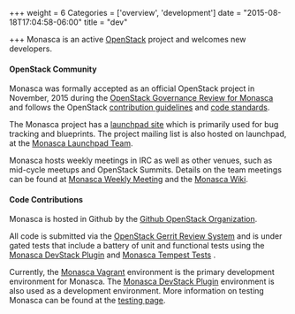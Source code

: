 +++
weight = 6
Categories = ['overview', 'development']
date = "2015-08-18T17:04:58-06:00"
title = "dev"

+++
Monasca is an active [OpenStack](https://www.openstack.org/) project and welcomes new developers.<!--more-->

#### OpenStack Community

Monasca was formally accepted as an official OpenStack project in November, 2015 during the [OpenStack Governance Review for Monasca](https://review.openstack.org/#/c/213183/) and follows the OpenStack [contribution guidelines](https://wiki.openstack.org/wiki/How_To_Contribute) and [code standards](http://docs.openstack.org/developer/hacking/).

The Monasca project has a [launchpad site](https://launchpad.net/monasca) which is primarily used for bug tracking and blueprints.
The project mailing list is also hosted on launchpad, at the [Monasca Launchpad Team](https://launchpad.net/~monasca).

Monasca hosts weekly meetings in IRC as well as other venues, such as mid-cycle meetups and OpenStack Summits.
Details on the team meetings can be found at [Monasca Weekly Meeting](http://eavesdrop.openstack.org/#Monasca_Team_Meeting) and the [Monasca Wiki](https://wiki.openstack.org/wiki/Meetings/Monasca).

#### Code Contributions

Monasca is hosted in Github by the [Github OpenStack Organization](https://github.com/openstack?query=monasca).

All code is submitted via the [OpenStack Gerrit Review System](https://review.openstack.org/#/q/status:open+monasca,n,z) and is under gated tests that include a battery of unit and functional tests using the [Monasca DevStack Plugin](https://github.com/openstack/monasca-api/tree/master/devstack) and [Monasca Tempest Tests](https://github.com/openstack/monasca-api/tree/master/monasca_tempest_tests) .

Currently, the [Monasca Vagrant](/dev/vagrant/) environment is the primary development environment for Monasca.
The [Monasca DevStack Plugin](https://github.com/openstack/monasca-api/tree/master/devstack) environment is also used as a development environment.
More information on testing Monasca can be found at the [testing page](/dev/testing/).
